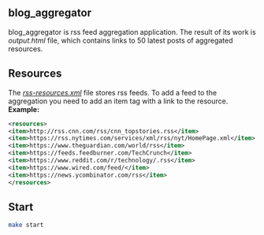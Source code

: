 ## blog_aggregator
blog_aggregator is rss feed aggregation application. 
The result of its work is *output.html* file, which contains links to 50 latest posts of aggregated resources.
## Resources
The [*rss-resources.xml*](./blog_aggregator/src/main/resources/rss-resources.xml) file stores rss feeds. To add a feed to the aggregation you need to add an item tag with a link to the resource.  
**Example:**
```xml
<resources>
<item>http://rss.cnn.com/rss/cnn_topstories.rss</item>
<item>https://rss.nytimes.com/services/xml/rss/nyt/HomePage.xml</item>
<item>https://www.theguardian.com/world/rss</item>
<item>https://feeds.feedburner.com/TechCrunch</item>
<item>https://www.reddit.com/r/technology/.rss</item>
<item>https://www.wired.com/feed/</item>
<item>https://news.ycombinator.com/rss</item>
</resources>
```
## Start
```sh
make start
```